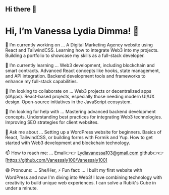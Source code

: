 ## Hi there 👋

# Hi, I’m Vanessa Lydia Dimma! 👋
🔭 I’m currently working on ...
A Digital Marketing Agency website using React and TailwindCSS.
Learning how to integrate Web3 into my projects.
Building a portfolio to showcase my skills as a full-stack developer.

🌱 I’m currently learning ...
Web3 development, including blockchain and smart contracts.
Advanced React concepts like hooks, state management, and API integration.
Backend development tools and frameworks to enhance my full-stack capabilities.

👯 I’m looking to collaborate on ...
Web3 projects or decentralized apps (dApps).
React-based projects, especially those needing modern UI/UX design.
Open-source initiatives in the JavaScript ecosystem.

🤔 I’m looking for help with ...
Mastering advanced backend development concepts.
Understanding best practices for integrating Web3 technologies.
Improving SEO strategies for client websites.

💬 Ask me about ...
Setting up a WordPress website for beginners.
Basics of React, TailwindCSS, or building forms with Formik and Yup.
How to get started with Web3 development and blockchain technology.

📫 How to reach me: ...
Email👉👉
Lydiavanessa103@gmail.com  github👉👉
[https://github.com/Vanessaly100/Vanessaly100]


😄 Pronouns: ...
 She/Her,
⚡ Fun fact: ...
I built my first website with WordPress and now I'm diving into Web3!
I love combining technology with creativity to build unique web experiences.
I can solve a Rubik's Cube in under a minute.

<!--
**Vanessaly100/Vanessaly100** is a ✨ _special_ ✨ repository because its `README.md` (this file) appears on your GitHub profile.

Here are some ideas to get you started:

- 🔭 I’m currently working on ...
- 🌱 I’m currently learning ...
- 👯 I’m looking to collaborate on ...
- 🤔 I’m looking for help with ...
- 💬 Ask me about ...
- 📫 How to reach me: ...
- 😄 Pronouns: ...
- ⚡ Fun fact: ...
-->
